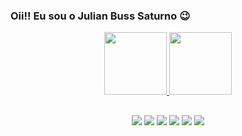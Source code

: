 ### Oii!! Eu sou o Julian Buss Saturno 😉

<div align="center">
  <a href="https://github.com/JulianBussSaturno">
  <img height="100em" src="https://github-readme-stats.vercel.app/api?username=JulianBussSaturno&show_icons=true&theme=tokyonight&include_all_commits=true&count_private=true"/>
  <img height="100em" src="https://github-readme-stats.vercel.app/api/top-langs/?username=JulianBussSaturno&layout=compact&langs_count=7&theme=tokyonight"/>
    
 ##
    
 <div>
    <a href="https://t.me/julianbusssaturno" target="_blank"><img src="https://img.shields.io/badge/Telegram-2CA5E0?style=for-the-badge&logo=telegram&logoColor=white" target="_blank"></a>
   <a href="https://www.facebook.com/julian.busssaturno/" target="_blank"><img src="https://img.shields.io/badge/Facebook-1877F2?style=for-the-badge&logo=facebook&logoColor=white" target="_blank"></a>
   <a href="https://www.instagram.com/julianbusssaturno" target="_blank"><img src="https://img.shields.io/badge/-Instagram-%23E4405F?style=for-the-badge&logo=instagram&logoColor=white" target="_blank"></a>
<a href="https://www.youtube.com/channel/UCtuz3AaRcpNaAFlW_bF89Dg" target="_blank"><img src="https://img.shields.io/badge/YouTube-FF0000?style=for-the-badge&logo=youtube&logoColor=white" target="_blank"></a>
 	<a href="https://www.twitch.tv/julianbusssaturno" target="_blank"><img src="https://img.shields.io/badge/Twitch-9146FF?style=for-the-badge&logo=twitch&logoColor=white" target="_blank"></a>
  <a href="https://www.linkedin.com/in/julian-buss-saturno-092a4b196" target="_blank"><img src="https://img.shields.io/badge/-LinkedIn-%230077B5?style=for-the-badge&logo=linkedin&logoColor=white" target="_blank"></a> 
   </div>
